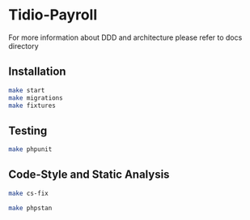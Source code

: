 

# Tidio-Payroll

For more information about DDD and architecture please refer to docs directory

## Installation

```bash
make start
make migrations
make fixtures
```

## Testing

```bash
make phpunit
```

## Code-Style and Static Analysis

```bash
make cs-fix
```

```bash
make phpstan
```

